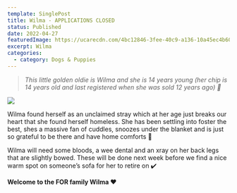 ```yaml
---
template: SinglePost
title: Wilma - APPLICATIONS CLOSED
status: Published
date: 2022-04-27
featuredImage: https://ucarecdn.com/4bc12846-3fee-40c9-a136-10a45ec4b60c/-/crop/526x411/0,0/-/preview/
excerpt: Wilma
categories:
  - category: Dogs & Puppies
---
```

> *This little golden oldie is Wilma and she is 14 years young (her chip is 14 years old and last registered when she was sold 12 years ago) 🥺*




![](https://ucarecdn.com/9da03d9e-3532-4094-b459-bfbd53741f5d/)

Wilma found herself as an unclaimed stray which at her age just breaks our heart that she found herself homeless. She has been settling into foster the best, shes a massive fan of cuddles, snoozes under the blanket and is just so grateful to be there and have home comforts 🏡


Wilma will need some bloods, a wee dental and an xray on her back legs that are slightly bowed. These will be done next week before we find a nice warm spot on someone’s sofa for her to retire on ✔️


**Welcome to the FOR family Wilma ❤️**